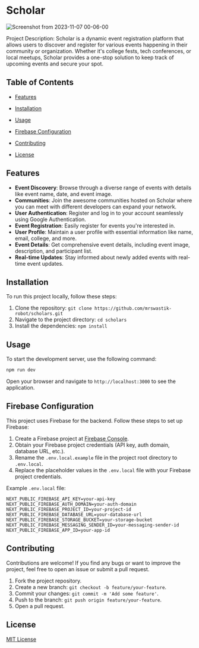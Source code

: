 # Scholar

![Screenshot from 2023-11-07 00-06-00](https://github.com/mrswastik-robot/Scholars/assets/107865087/3410af2a-8ce6-449d-bec6-2ad3b70bc780)


Project Description: Scholar is a dynamic event registration platform that allows users to discover and register for various events happening in their community or organization. Whether it's college fests, tech conferences, or local meetups, Scholar provides a one-stop solution to keep track of upcoming events and secure your spot.

## Table of Contents

- [Features](#features)
- [Installation](#installation)

- [Usage](#usage)
- [Firebase Configuration](#firebase-configuration)
- [Contributing](#contributing)
- [License](#license)

## Features

- **Event Discovery**: Browse through a diverse range of events with details like event name, date, and event image.
- **Communities**: Join the awesome communities hosted on Scholar where you can meet with different developers can expand your network.
- **User Authentication**: Register and log in to your account seamlessly using Google Authentication.
- **Event Registration**: Easily register for events you're interested in.
- **User Profile**: Maintain a user profile with essential information like name, email, college, and more.
- **Event Details**: Get comprehensive event details, including event image, description, and participant list.
- **Real-time Updates**: Stay informed about newly added events with real-time event updates.

## Installation

To run this project locally, follow these steps:

1. Clone the repository: `git clone https://github.com/mrswastik-robot/scholars.git`
2. Navigate to the project directory: `cd scholars`
3. Install the dependencies: `npm install`

## Usage

To start the development server, use the following command:

```bash
npm run dev
```

Open your browser and navigate to `http://localhost:3000` to see the application.

## Firebase Configuration

This project uses Firebase for the backend. Follow these steps to set up Firebase:

1. Create a Firebase project at [Firebase Console](https://console.firebase.google.com).
2. Obtain your Firebase project credentials (API key, auth domain, database URL, etc.).
3. Rename the `.env.local.example` file in the project root directory to `.env.local`.
4. Replace the placeholder values in the `.env.local` file with your Firebase project credentials.

Example `.env.local` file:

```env
NEXT_PUBLIC_FIREBASE_API_KEY=your-api-key
NEXT_PUBLIC_FIREBASE_AUTH_DOMAIN=your-auth-domain
NEXT_PUBLIC_FIREBASE_PROJECT_ID=your-project-id
NEXT_PUBLIC_FIREBASE_DATABASE_URL=your-database-url
NEXT_PUBLIC_FIREBASE_STORAGE_BUCKET=your-storage-bucket
NEXT_PUBLIC_FIREBASE_MESSAGING_SENDER_ID=your-messaging-sender-id
NEXT_PUBLIC_FIREBASE_APP_ID=your-app-id
```

## Contributing

Contributions are welcome! If you find any bugs or want to improve the project, feel free to open an issue or submit a pull request.

1. Fork the project repository.
2. Create a new branch: `git checkout -b feature/your-feature`.
3. Commit your changes: `git commit -m 'Add some feature'`.
4. Push to the branch: `git push origin feature/your-feature`.
5. Open a pull request.

## License

[MIT License](LICENSE)
